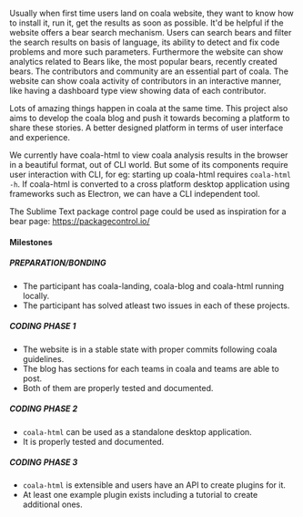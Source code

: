 Usually when first time users land on coala website, they want to know how
to install it, run it, get the results as soon as possible.
It'd be helpful if the website offers a bear search mechanism.
Users can search bears and filter the search results on basis of language,
its ability to detect and fix code problems and more such parameters.
Furthermore the website can show analytics related to Bears like, the most
popular bears, recently created bears.
The contributors and community are an essential part of coala.
The website can show coala activity of contributors in an interactive manner,
like having a dashboard type view showing data of each contributor.

Lots of amazing things happen in coala at the same time.
This project also aims to develop the coala blog and push it towards becoming
a platform to share these stories.
A better designed platform in terms of user interface and experience.

We currently have coala-html to view coala analysis results in the browser
in a beautiful format, out of CLI world.
But some of its components require user interaction with CLI, for eg: starting
up coala-html requires `coala-html -h`.
If coala-html is converted to a cross platform desktop application using
frameworks such as Electron, we can have a CLI independent tool.

The Sublime Text package control page could be used as inspiration for a
bear page: <https://packagecontrol.io/>

#### Milestones

##### PREPARATION/BONDING

* The participant has coala-landing, coala-blog and coala-html running locally.
* The participant has solved atleast two issues in each of these projects.

##### CODING PHASE 1

* The website is in a stable state with proper commits following coala
  guidelines.
* The blog has sections for each teams in coala and teams are able to post.
* Both of them are properly tested and documented.

##### CODING PHASE 2

* `coala-html` can be used as a standalone desktop application.
* It is properly tested and documented.

##### CODING PHASE 3

* `coala-html` is extensible and users have an API to create plugins
  for it.
* At least one example plugin exists including a tutorial to create additional
  ones.

